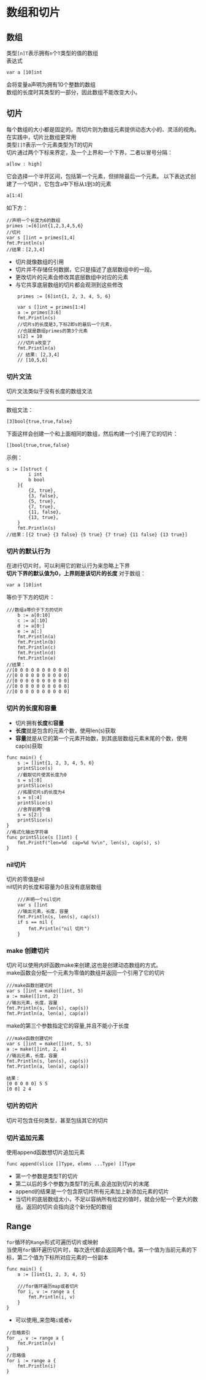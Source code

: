 
# 数组和切片
## 数组
类型`[n]T`表示拥有`n`个`T`类型的值的数组  
表达式
```
var a [10]int
```
会将变量a声明为拥有10个整数的数组  
数组的长度时其类型的一部分，因此数组不能改变大小。
## 切片
每个数组的大小都是固定的。而切片则为数组元素提供动态大小的、灵活的视角。在实践中，切片比数组更常用  
类型`[]T`表示一个元素类型为T的切片  
切片通过两个下标来界定，及一个上界和一个下界，二者以冒号分隔：

```
a[low : high]
```
它会选择一个半开区间，包括第一个元素，但排除最后一个元素。
以下表达式创建了一个切片，它包含`a`中下标从`1`到`3`的元素
```
a[1:4]
```
如下方：
```
//声明一个长度为6的数组
primes :=[6]int{1,2,3,4,5,6}
//切片
var s []int = primes[1,4]
fmt.Println(s)
//结果：[2,3,4]
```

- 切片就像数组的引用  
- 切片并不存储任何数据，它只是描述了底层数组中的一段。  
- 更改切片的元素会修改其底层数组中对应的元素
- 与它共享底层数组的切片都会观测到这些修改
```
	primes := [6]int{1, 2, 3, 4, 5, 6}

	var s []int = primes[1:4]
	a := primes[3:6]
	fmt.Println(s)
	//切片s的长度是3,下标2即s的最后一个元素，
	//也就是数组primes的第3个元素
	s[2] = 10
	///切片a改变了
	fmt.Println(a)
	// 结果: [2,3,4]
	// [10,5,6]

```
### 切片文法
切片文法类似于没有长度的数组文法  
****
数组文法： 
```
[3]bool{true,true,false}
```
下面这样会创建一个和上面相同的数组，然后构建一个引用了它的切片：
```
[]bool{true,true,false}
```
示例：
```
s := []struct {
		i int
		b bool
	}{
		{2, true},
		{3, false},
		{5, true},
		{7, true},
		{11, false},
		{13, true},
	}
	fmt.Println(s)
//结果：[{2 true} {3 false} {5 true} {7 true} {11 false} {13 true}]
```
### 切片的默认行为
在进行切片时，可以利用它的默认行为来忽略上下界  
**切片下界的默认值为0，上界则是该切片的长度**
对于数组：
```
var a [10]int
```
等价于下方的切片：
```
///数组a等价于下方的切片
	b := a[0:10]
	c := a[:10]
	d := a[0:]
	e := a[:]
	fmt.Println(a)
	fmt.Println(b)
	fmt.Println(c)
	fmt.Println(d)
	fmt.Println(e)
//结果：
//[0 0 0 0 0 0 0 0 0 0]
//[0 0 0 0 0 0 0 0 0 0]
//[0 0 0 0 0 0 0 0 0 0]
//[0 0 0 0 0 0 0 0 0 0]
//[0 0 0 0 0 0 0 0 0 0]
```
### 切片的长度和容量
- 切片拥有**长度**和**容量**
- **长度**就是包含的元素个数，使用len(s)获取
- **容量**就是从它的第一个元素开始数，到其底层数组元素末尾的个数，使用cap(s)获取
```
func main() {
	s := []int{1, 2, 3, 4, 5, 6}
	printSlice(s)
	//截取切片使其长度为0
	s = s[:0]
	printSlice(s)
	//拓展切片s的长度为4
	s = s[:4]
	printSlice(s)
	//舍弃前两个值
	s = s[2:]
	printSlice(s)
}
//格式化输出字符串
func printSlice(s []int) {
	fmt.Printf("len=%d  cap=%d %v\n", len(s), cap(s), s)
}

```
### nil切片
切片的零值是nil  
nil切片的长度和容量为0且没有底层数组
```
	///声明一个nil切片
	var s []int
	//输出元素，长度，容量
	fmt.Println(s, len(s), cap(s))
	if s == nil {
		fmt.Println("nil 切片")
	}
```
### make 创建切片
切片可以使用内奸函数make来创建,这也是创建动态数组的方式。  
make函数会分配一个元素为零值的数组并返回一个引用了它的切片

```
///make函数创建切片
var s []int = make([]int, 5)
a := make([]int, 2)
//输出元素，长度，容量
fmt.Println(s, len(s), cap(s))
fmt.Println(a, len(a), cap(a))
```
make的第三个参数指定它的容量,并且不能小于长度
```
///make函数创建切片
var s []int = make([]int, 5, 5)
a := make([]int, 2, 4)
//输出元素，长度，容量
fmt.Println(s, len(s), cap(s))
fmt.Println(a, len(a), cap(a))

结果：
[0 0 0 0 0] 5 5
[0 0] 2 4
```
### 切片的切片
切片可包含任何类型，甚至包括其它的切片

### 切片追加元素
使用append函数想切片追加元素
```
func append(slice []Type, elems ...Type) []Type
```
- 第一个参数是类型T的切片
- 第二以后的多个参数为类型T的元素,会追加到切片的末尾
- append的结果是一个包含原切片所有元素加上新添加元素的切片
- 当切片的底层数组太小，不足以容纳所有给定的值时，就会分配一个更大的数组。返回的切片会指向这个新分配的数组

## Range
`for`循环的`Range`形式可遍历切片或映射  
当使用`for`循环遍历切片时，每次迭代都会返回两个值。第一个值为当前元素的下标，第二个值为下标所对应元素的一份副本
```
func main() {
	a := []int{1, 2, 3, 4, 5}
	
	///for循环遍历map或者切片
	for i, v := range a {
		fmt.Println(i, v)
	}
}
```
- 可以使用_来忽略`i`或者`v`
```
//忽略索引
for _, v := range a {
	fmt.Println(v)
}
//忽略值
for i := range a {
	fmt.Println(i)
}
```